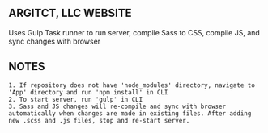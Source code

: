 ARGITCT, LLC WEBSITE
--------------------------------------------------------

Uses Gulp Task runner to run server, compile Sass to CSS, compile JS, and sync changes with browser

NOTES
-----
    1. If repository does not have 'node_modules' directory, navigate to 'App' directory and run 'npm install' in CLI
    2. To start server, run 'gulp' in CLI
    3. Sass and JS changes will re-compile and sync with browser automatically when changes are made in existing files. After adding new .scss and .js files, stop and re-start server.
